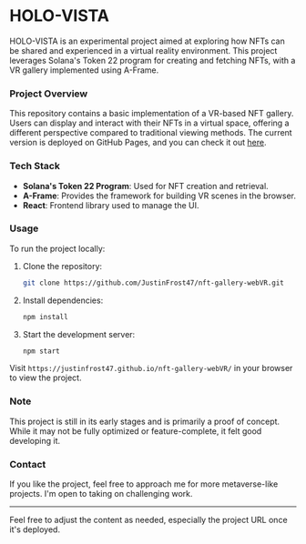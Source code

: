 
# **HOLO-VISTA**

HOLO-VISTA is an experimental project aimed at exploring how NFTs can be shared and experienced in a virtual reality environment. This project leverages Solana's Token 22 program for creating and fetching NFTs, with a VR gallery implemented using A-Frame. 

### **Project Overview**

This repository contains a basic implementation of a VR-based NFT gallery. Users can display and interact with their NFTs in a virtual space, offering a different perspective compared to traditional viewing methods. The current version is deployed on GitHub Pages, and you can check it out [here](https://justinfrost47.github.io/nft-gallery-webVR/).

### **Tech Stack**

- **Solana's Token 22 Program**: Used for NFT creation and retrieval.
- **A-Frame**: Provides the framework for building VR scenes in the browser.
- **React**: Frontend library used to manage the UI.

### **Usage**

To run the project locally:

1. Clone the repository:
   ```bash
   git clone https://github.com/JustinFrost47/nft-gallery-webVR.git
   ```
2. Install dependencies:
   ```bash
   npm install
   ```
3. Start the development server:
   ```bash
   npm start
   ```

Visit `https://justinfrost47.github.io/nft-gallery-webVR/` in your browser to view the project.

### **Note**

This project is still in its early stages and is primarily a proof of concept. While it may not be fully optimized or feature-complete, it felt good developing it.

### **Contact**

If you like the project, feel free to approach me for more metaverse-like projects. I'm open to taking on challenging work.

---

Feel free to adjust the content as needed, especially the project URL once it's deployed.
